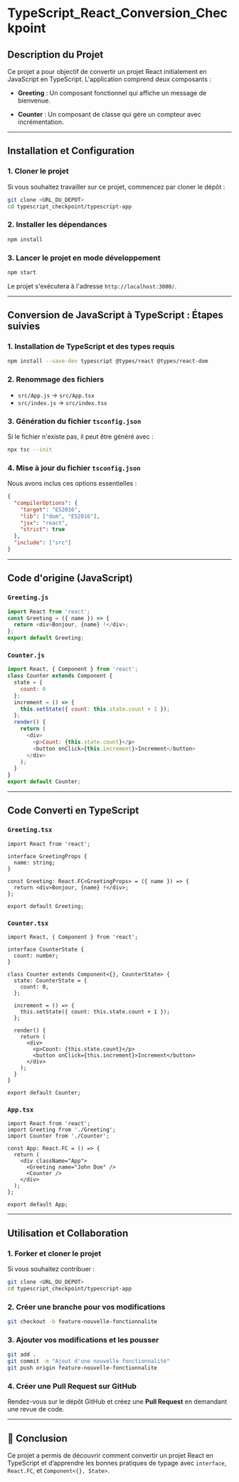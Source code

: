 # TypeScript_React_Conversion_Checkpoint

## Description du Projet

Ce projet a pour objectif de convertir un projet React initialement en JavaScript en TypeScript. L'application comprend deux composants :

- **Greeting** : Un composant fonctionnel qui affiche un message de bienvenue.

- **Counter** : Un composant de classe qui gère un compteur avec incrémentation.

---

## Installation et Configuration

### 1. Cloner le projet

Si vous souhaitez travailler sur ce projet, commencez par cloner le dépôt :

```bash
git clone <URL_DU_DEPOT>
cd typescript_checkpoint/typescript-app
```

### 2. Installer les dépendances

```bash
npm install
```

### 3. Lancer le projet en mode développement

```bash
npm start
```

Le projet s'exécutera à l'adresse `http://localhost:3000/`.

---

## Conversion de JavaScript à TypeScript : Étapes suivies

### 1. Installation de TypeScript et des types requis

```bash
npm install --save-dev typescript @types/react @types/react-dom
```

### 2. Renommage des fichiers

- `src/App.js` → `src/App.tsx`
- `src/index.js` → `src/index.tsx`

### 3. Génération du fichier `tsconfig.json`

Si le fichier n'existe pas, il peut être généré avec :

```bash
npx tsc --init
```

### 4. Mise à jour du fichier `tsconfig.json`

Nous avons inclus ces options essentielles :

```json
{
  "compilerOptions": {
    "target": "ES2016",
    "lib": ["dom", "ES2016"],
    "jsx": "react",
    "strict": true
  },
  "include": ["src"]
}
```

---

## Code d'origine (JavaScript)

### `Greeting.js`

```javascript
import React from 'react';
const Greeting = ({ name }) => {
  return <div>Bonjour, {name} !</div>;
};
export default Greeting;
```

### `Counter.js`

```javascript
import React, { Component } from 'react';
class Counter extends Component {
  state = {
    count: 0
  };
  increment = () => {
    this.setState({ count: this.state.count + 1 });
  };
  render() {
    return (
      <div>
        <p>Count: {this.state.count}</p>
        <button onClick={this.increment}>Increment</button>
      </div>
    );
  }
}
export default Counter;
```

---

## Code Converti en TypeScript

### `Greeting.tsx`

```tsx
import React from 'react';

interface GreetingProps {
  name: string;
}

const Greeting: React.FC<GreetingProps> = ({ name }) => {
  return <div>Bonjour, {name} !</div>;
};

export default Greeting;
```

### `Counter.tsx`

```tsx
import React, { Component } from 'react';

interface CounterState {
  count: number;
}

class Counter extends Component<{}, CounterState> {
  state: CounterState = {
    count: 0,
  };

  increment = () => {
    this.setState({ count: this.state.count + 1 });
  };

  render() {
    return (
      <div>
        <p>Count: {this.state.count}</p>
        <button onClick={this.increment}>Increment</button>
      </div>
    );
  }
}

export default Counter;
```

### `App.tsx`

```tsx
import React from 'react';
import Greeting from './Greeting';
import Counter from './Counter';

const App: React.FC = () => {
  return (
    <div className="App">
      <Greeting name="John Doe" />
      <Counter />
    </div>
  );
};

export default App;
```

---

## Utilisation et Collaboration

### 1. Forker et cloner le projet

Si vous souhaitez contribuer :

```bash
git clone <URL_DU_DEPOT>
cd typescript_checkpoint/typescript-app
```

### 2. Créer une branche pour vos modifications

```bash
git checkout -b feature-nouvelle-fonctionnalite
```

### 3. Ajouter vos modifications et les pousser

```bash
git add .
git commit -m "Ajout d'une nouvelle fonctionnalité"
git push origin feature-nouvelle-fonctionnalite
```

### 4. Créer une Pull Request sur GitHub

Rendez-vous sur le dépôt GitHub et créez une **Pull Request** en demandant une revue de code.

---

## 📌 Conclusion

Ce projet a permis de découvrir comment convertir un projet React en TypeScript et d’apprendre les bonnes pratiques de typage avec `interface`, `React.FC`, et `Component<{}, State>`.

